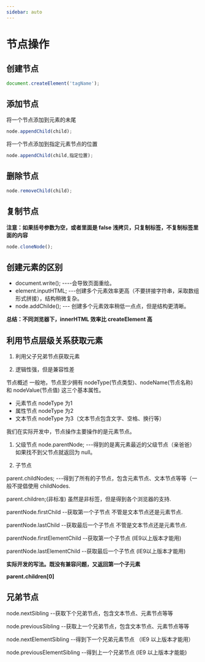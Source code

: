 ```yaml
---
sidebar: auto
---
```


# 节点操作
## 创建节点
``` javaScript
document.createElement('tagName');
```
## 添加节点
将一个节点添加到元素的未尾
``` javaScript
node.appendChild(child);
```
将一个节点添加到指定元素节点的位置
``` javaScript
node.appendChild(child,指定位置);
```
## 删除节点
``` javaScript
node.removeChild(child);
```
## 复制节点
**注意：如果括号参数为空，或者里面是 false 浅拷贝，只复制标签，不复制标签里面的内容**
``` javaScript
node.cloneNode();
```

## 创建元素的区别
* document.write(); ----会导致页面重绘。
* element.inputHTML; ---创建多个元素效率更高（不要拼接字符串，采取数组形式拼接），结构稍微复杂。
* node.addChilde(); --- 创建多个元素效率稍低一点点，但是结构更清晰。

**总结：不同浏览器下，innerHTML 效率比 createElement 高**

## 利用节点层级关系获取元素
1. 利用父子兄弟节点获取元素

2. 逻辑性强，但是兼容性差

节点概述
一般地，节点至少拥有 nodeType(节点类型)、nodeName(节点名称) 和 nodeValue(节点值) 这三个基本属性。
* 元素节点 nodeType 为1
* 属性节点 nodeType 为2
* 文本节点 nodeType 为3（文本节点包含文字、空格、换行等）

我们在实际开发中，节点操作主要操作的是元素节点。

1. 父级节点
node.parentNode;  ---得到的是离元素最近的父级节点（亲爸爸） 如果找不到父节点就返回为 null。

2. 子节点

parent.childNodes; ---得到了所有的子节点，包含元素节点、文本节点等等（一般不提倡使用 childNodes.

parent.children;(非标准) 虽然是非标签，但是得到各个浏览器的支持.

parentNode.firstChild --获取第一个子节点 不管是文本节点还是元素节点.

parentNode.lastChild --获取最后一个子节点 不管是文本节点还是元素节点.

parentNode.firstElementChild --获取第一个子节点 (IE9以上版本才能用)

parentNode.lastElementChild --获取最后一个子节点 (IE9以上版本才能用)

**实际开发的写法。既没有兼容问题，又返回第一个子元素**

**parent.children[0]**

## 兄弟节点

node.nextSibling --获取下个兄弟节点，包含文本节点、元素节点等等

node.previousSibling --获取上一个兄弟节点，包含文本节点、元素节点等等

node.nextElementSibling --得到下一个兄弟元素节点 （IE9 以上版本才能用）

node.previousElementSibling --得到上一个兄弟节点 (IE9 以上版本才能能)